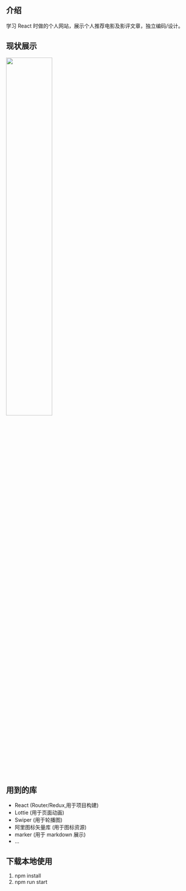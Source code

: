## 介绍

学习 React 时做的个人网站，展示个人推荐电影及影评文章，独立编码/设计。

## 现状展示

<img src="./src/images/readme.png" width="50%" />

## 用到的库

- React (Router/Redux,用于项目构建)
- Lottie (用于页面动画)
- Swiper (用于轮播图)
- 阿里图标矢量库 (用于图标资源)
- marker (用于 markdown 展示)
- ...

## 下载本地使用

1. npm install
2. npm run start
